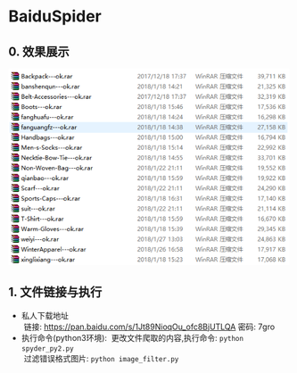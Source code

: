# BaiduSpider

## 0. 效果展示  
![image](https://github.com/shen1994/README/raw/master/images/BaiduSpider.jpg)  

## 1. 文件链接与执行  
* 私人下载地址  
  链接: <https://pan.baidu.com/s/1Jt89NioqOu_ofc8BjUTLQA> 密码: 7gro  
* 执行命令(python3环境):
  更改文件爬取的内容,执行命令: `python spyder_py2.py`  
  过滤错误格式图片: `python image_filter.py`  
